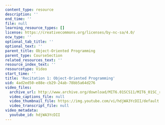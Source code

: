 ```yaml
---
content_type: resource
description: ''
end_time: ''
file: null
learning_resource_types: []
license: https://creativecommons.org/licenses/by-nc-sa/4.0/
ocw_type: ''
optional_tab_title: ''
optional_text: ''
parent_title: Object-Oriented Programming
parent_type: CourseSection
related_resources_text: ''
resource_index_text: ''
resourcetype: Video
start_time: ''
title: 'Recitation 1: Object-Oriented Programming'
uid: 4ad2ed50-e88e-cb29-24ab-78bb5a64d276
video_files:
  archive_url: http://www.archive.org/download/MIT6.01SCS11/MIT6_01SC_rec1_300k.mp4
  video_captions_file: null
  video_thumbnail_file: https://img.youtube.com/vi/hdjWA3YcDII/default.jpg
  video_transcript_file: null
video_metadata:
  youtube_id: hdjWA3YcDII
---
```


